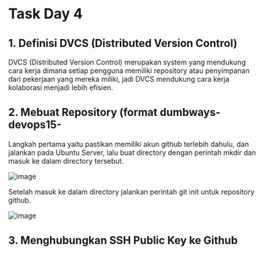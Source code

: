 # Task Day 4

## 1.	Definisi DVCS (Distributed Version Control)
DVCS (Distributed Version Control) merupakan system yang mendukung cara kerja dimana setiap pengguna memiliki repository atau penyimpanan dari pekerjaan yang mereka miliki, jadi DVCS mendukung cara kerja kolaborasi menjadi lebih efisien.

## 2.	Mebuat Repository (format dumbways-devops15-<Dedy>
Langkah pertama yaitu pastikan memiliki akun github terlebih dahulu, dan jalankan pada Ubuntu Server, lalu buat directory dengan perintah mkdir dan masuk ke dalam directory tersebut.

![image](https://user-images.githubusercontent.com/62181923/212121991-edd5a913-00ae-4791-b208-f585304ccc1c.png)
  
  Setelah masuk ke dalam directory jalankan perintah git init untuk repository github.
  
  ![image](https://user-images.githubusercontent.com/62181923/212122137-df4ca4bf-8880-4899-9ff3-73439bd70b0f.png)

  ## 3.	Menghubungkan SSH Public Key ke Github
